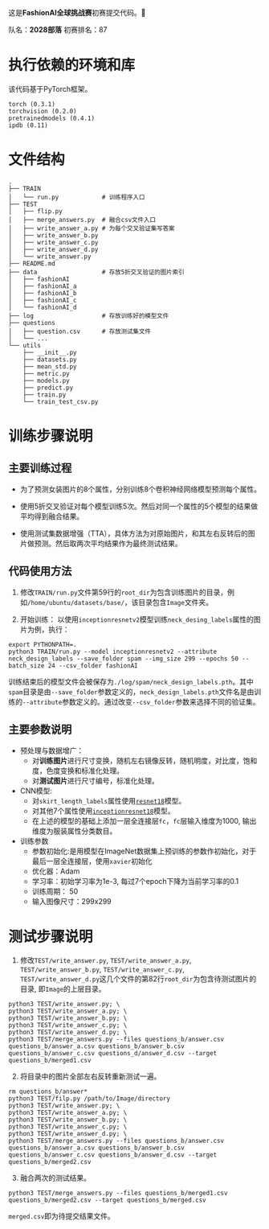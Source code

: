 这是**FashionAI全球挑战赛**初赛提交代码。:snake:

队名：**2028部落**
初赛排名：87

# 执行依赖的环境和库
该代码基于PyTorch框架。
```
torch (0.3.1)
torchvision (0.2.0)
pretrainedmodels (0.4.1)
ipdb (0.11)
```


# 文件结构
```
.
├── TRAIN
│   └── run.py            # 训练程序入口
├── TEST
│   ├── flip.py
│   ├── merge_answers.py  # 融合csv文件入口
│   ├── write_answer_a.py # 为每个交叉验证集写答案
│   ├── write_answer_b.py
│   ├── write_answer_c.py
│   ├── write_answer_d.py
│   └── write_answer.py
├── README.md
├── data                  # 存放5折交叉验证的图片索引
│   ├── fashionAI
│   ├── fashionAI_a
│   ├── fashionAI_b
│   ├── fashionAI_c
│   └── fashionAI_d
├── log                   # 存放训练好的模型文件
├── questions
│   ├── question.csv      # 存放测试集文件
│   └── ...
└── utils
    ├── __init__.py
    ├── datasets.py
    ├── mean_std.py
    ├── metric.py
    ├── models.py
    ├── predict.py
    ├── train.py
    └── train_test_csv.py
```


# 训练步骤说明
## 主要训练过程
* 为了预测女装图片的8个属性，分别训练8个卷积神经网络模型预测每个属性。

* 使用5折交叉验证对每个模型训练5次。然后对同一个属性的5个模型的结果做平均得到融合结果。

* 使用测试集数据增强（TTA），具体方法为对原始图片，和其左右反转后的图片做预测。然后取两次平均结果作为最终测试结果。

## 代码使用方法

1. 修改`TRAIN/run.py`文件第59行的`root_dir`为包含训练图片的目录，例如`/home/ubuntu/datasets/base/`，该目录包含`Image`文件夹。

2. 开始训练：
以使用`inceptionresnetv2`模型训练`neck_desing_labels`属性的图片为例，执行：
```
export PYTHONPATH=.
python3 TRAIN/run.py --model inceptionresnetv2 --attribute neck_design_labels --save_folder spam --img_size 299 --epochs 50 --batch_size 24 --csv_folder fashionAI
```
训练结束后的模型文件会被保存为`./log/spam/neck_design_labels.pth`。其中`spam`目录是由`--save_folder`参数定义的，`neck_design_labels.pth`文件名是由训练的`--attribute`参数定义的。通过改变`--csv_folder`参数来选择不同的验证集。

## 主要参数说明
* 预处理与数据增广：
  * 对**训练图片**进行尺寸变换，随机左右镜像反转，随机明度，对比度，饱和度，色度变换和标准化处理。
  * 对**测试图片**进行尺寸编号，标准化处理。
* CNN模型:
  * 对`skirt_length_labels`属性使用[`resnet18`](https://github.com/pytorch/vision/blob/master/torchvision/models/resnet.py)模型。
  * 对其他7个属性使用[`inceptionresnet18`](https://github.com/Cadene/pretrained-models.pytorch/blob/master/pretrainedmodels/models/inceptionresnetv2.py)模型。
  * 在上述的模型的基础上添加一层全连接层`fc`，`fc`层输入维度为1000, 输出维度为服装属性分类数目。
* 训练参数
  * 参数初始化:是用模型在ImageNet数据集上预训练的参数作初始化，对于最后一层全连接层，使用`xavier`初始化
  * 优化器：Adam
  * 学习率：初始学习率为1e-3, 每过7个epoch下降为当前学习率的0.1
  * 训练周期： 50
  * 输入图像尺寸：299x299


# 测试步骤说明
1. 修改`TEST/write_answer.py`, `TEST/write_answer_a.py`, `TEST/write_answer_b.py`, `TEST/write_answer_c.py`, `TEST/write_answer_d.py`这几个文件的第82行`root_dir`为包含待测试图片的目录, 即`Image`的上层目录。
```
python3 TEST/write_answer.py; \
python3 TEST/write_answer_a.py; \
python3 TEST/write_answer_b.py; \
python3 TEST/write_answer_c.py; \
python3 TEST/write_answer_d.py; \
python3 TEST/merge_answers.py --files questions_b/answer.csv questions_b/answer_a.csv questions_b/answer_b.csv questions_b/answer_c.csv questions_d/answer_d.csv --target questions_b/merged1.csv
```

2. 将目录中的图片全部左右反转重新测试一遍。
```
rm questions_b/answer*
python3 TEST/filp.py /path/to/Image/directory
python3 TEST/write_answer.py; \
python3 TEST/write_answer_a.py; \
python3 TEST/write_answer_b.py; \
python3 TEST/write_answer_c.py; \
python3 TEST/write_answer_d.py; \
python3 TEST/merge_answers.py --files questions_b/answer.csv questions_b/answer_a.csv questions_b/answer_b.csv questions_b/answer_c.csv questions_b/answer_d.csv --target questions_b/merged2.csv
```

3. 融合两次的测试结果。
```
python3 TEST/merge_answers.py --files questions_b/merged1.csv questions_b/merged2.csv --target questions_b/merged.csv
```
`merged.csv`即为待提交结果文件。
